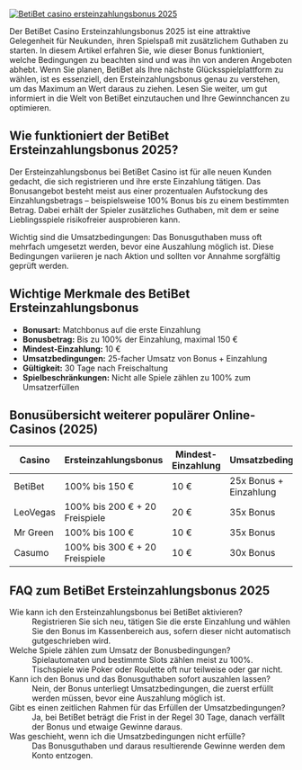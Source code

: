 [![BetiBet casino ersteinzahlungsbonus 2025](https://123-caf.pages.dev/gitsignup.png)](https://vrmoo.ru/Bt82HjjY)

<p>Der BetiBet Casino Ersteinzahlungsbonus 2025 ist eine attraktive Gelegenheit für Neukunden, ihren Spielspaß mit zusätzlichem Guthaben zu starten. In diesem Artikel erfahren Sie, wie dieser Bonus funktioniert, welche Bedingungen zu beachten sind und was ihn von anderen Angeboten abhebt. Wenn Sie planen, BetiBet als Ihre nächste Glücksspielplattform zu wählen, ist es essenziell, den Ersteinzahlungsbonus genau zu verstehen, um das Maximum an Wert daraus zu ziehen. Lesen Sie weiter, um gut informiert in die Welt von BetiBet einzutauchen und Ihre Gewinnchancen zu optimieren.</p>  <h2>Wie funktioniert der BetiBet Ersteinzahlungsbonus 2025?</h2> <p>Der Ersteinzahlungsbonus bei BetiBet Casino ist für alle neuen Kunden gedacht, die sich registrieren und ihre erste Einzahlung tätigen. Das Bonusangebot besteht meist aus einer prozentualen Aufstockung des Einzahlungsbetrags – beispielsweise 100% Bonus bis zu einem bestimmten Betrag. Dabei erhält der Spieler zusätzliches Guthaben, mit dem er seine Lieblingsspiele risikofreier ausprobieren kann.</p> <p>Wichtig sind die Umsatzbedingungen: Das Bonusguthaben muss oft mehrfach umgesetzt werden, bevor eine Auszahlung möglich ist. Diese Bedingungen variieren je nach Aktion und sollten vor Annahme sorgfältig geprüft werden.</p>  <h2>Wichtige Merkmale des BetiBet Ersteinzahlungsbonus</h2> <ul>   <li><strong>Bonusart:</strong> Matchbonus auf die erste Einzahlung</li>   <li><strong>Bonusbetrag:</strong> Bis zu 100% der Einzahlung, maximal 150 €</li>   <li><strong>Mindest-Einzahlung:</strong> 10 €</li>   <li><strong>Umsatzbedingungen:</strong> 25-facher Umsatz von Bonus + Einzahlung</li>   <li><strong>Gültigkeit:</strong> 30 Tage nach Freischaltung</li>   <li><strong>Spielbeschränkungen:</strong> Nicht alle Spiele zählen zu 100% zum Umsatzerfüllen</li> </ul>  <h2>Bonusübersicht weiterer populärer Online-Casinos (2025)</h2> <table>   <thead>     <tr>       <th>Casino</th>       <th>Ersteinzahlungsbonus</th>       <th>Mindest-Einzahlung</th>       <th>Umsatzbedingungen</th>     </tr>   </thead>   <tbody>     <tr>       <td>BetiBet</td>       <td>100% bis 150 €</td>       <td>10 €</td>       <td>25x Bonus + Einzahlung</td>     </tr>     <tr>       <td>LeoVegas</td>       <td>100% bis 200 € + 20 Freispiele</td>       <td>20 €</td>       <td>35x Bonus</td>     </tr>     <tr>       <td>Mr Green</td>       <td>100% bis 100 €</td>       <td>10 €</td>       <td>35x Bonus</td>     </tr>     <tr>       <td>Casumo</td>       <td>100% bis 300 € + 20 Freispiele</td>       <td>10 €</td>       <td>30x Bonus</td>     </tr>   </tbody> </table>  <h2>FAQ zum BetiBet Ersteinzahlungsbonus 2025</h2> <dl>   <dt>Wie kann ich den Ersteinzahlungsbonus bei BetiBet aktivieren?</dt>   <dd>Registrieren Sie sich neu, tätigen Sie die erste Einzahlung und wählen Sie den Bonus im Kassenbereich aus, sofern dieser nicht automatisch gutgeschrieben wird.</dd>      <dt>Welche Spiele zählen zum Umsatz der Bonusbedingungen?</dt>   <dd>Spielautomaten und bestimmte Slots zählen meist zu 100%. Tischspiele wie Poker oder Roulette oft nur teilweise oder gar nicht.</dd>    <dt>Kann ich den Bonus und das Bonusguthaben sofort auszahlen lassen?</dt>   <dd>Nein, der Bonus unterliegt Umsatzbedingungen, die zuerst erfüllt werden müssen, bevor eine Auszahlung möglich ist.</dd>    <dt>Gibt es einen zeitlichen Rahmen für das Erfüllen der Umsatzbedingungen?</dt>   <dd>Ja, bei BetiBet beträgt die Frist in der Regel 30 Tage, danach verfällt der Bonus und etwaige Gewinne daraus.</dd>    <dt>Was geschieht, wenn ich die Umsatzbedingungen nicht erfülle?</dt>   <dd>Das Bonusguthaben und daraus resultierende Gewinne werden dem Konto entzogen.</dd> </dl>